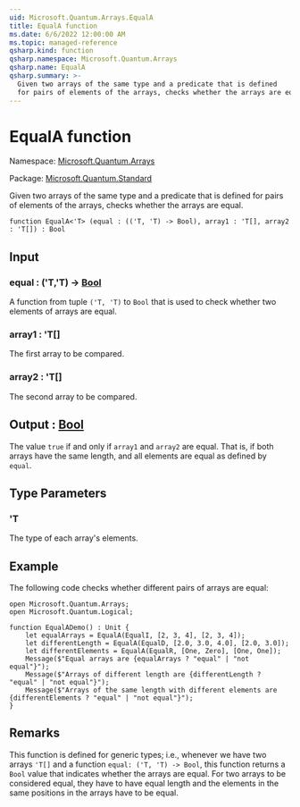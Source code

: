 ```yaml
---
uid: Microsoft.Quantum.Arrays.EqualA
title: EqualA function
ms.date: 6/6/2022 12:00:00 AM
ms.topic: managed-reference
qsharp.kind: function
qsharp.namespace: Microsoft.Quantum.Arrays
qsharp.name: EqualA
qsharp.summary: >-
  Given two arrays of the same type and a predicate that is defined
  for pairs of elements of the arrays, checks whether the arrays are equal.
---
```


# EqualA function

Namespace: [Microsoft.Quantum.Arrays](xref:Microsoft.Quantum.Arrays)

Package: [Microsoft.Quantum.Standard](https://nuget.org/packages/Microsoft.Quantum.Standard)


Given two arrays of the same type and a predicate that is definedfor pairs of elements of the arrays, checks whether the arrays are equal.

```qsharp
function EqualA<'T> (equal : (('T, 'T) -> Bool), array1 : 'T[], array2 : 'T[]) : Bool
```


## Input

### equal : ('T,'T) -> [Bool](xref:microsoft.quantum.qsharp.valueliterals#bool-literals)

A function from tuple `('T, 'T)` to `Bool` that is used to check whether two elements of arrays are equal.


### array1 : 'T[]

The first array to be compared.


### array2 : 'T[]

The second array to be compared.



## Output : [Bool](xref:microsoft.quantum.qsharp.valueliterals#bool-literals)

The value `true` if and only if `array1` and `array2` are equal.That is, if both arrays have the same length, and all elements are equalas defined by `equal`.

## Type Parameters

### 'T

The type of each array's elements.

## Example

The following code checks whether different pairs of arrays are equal:```qsharpopen Microsoft.Quantum.Arrays;open Microsoft.Quantum.Logical;function EqualADemo() : Unit {    let equalArrays = EqualA(EqualI, [2, 3, 4], [2, 3, 4]);    let differentLength = EqualA(EqualD, [2.0, 3.0, 4.0], [2.0, 3.0]);    let differentElements = EqualA(EqualR, [One, Zero], [One, One]);    Message($"Equal arrays are {equalArrays ? "equal" | "not equal"}");    Message($"Arrays of different length are {differentLength ? "equal" | "not equal"}");    Message($"Arrays of the same length with different elements are {differentElements ? "equal" | "not equal"}");}```

## Remarks

This function is defined for generic types; i.e., whenever we havetwo arrays `'T[]` and a function `equal: ('T, 'T) -> Bool`, this function returnsa `Bool` value that indicates whether the arrays are equal.For two arrays to be considered equal, they have to have equal lengthand the elements in the same positions in the arrays have to be equal.